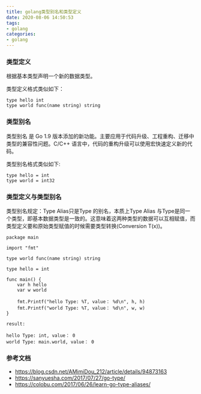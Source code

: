 ```yaml
---
title: golang类型别名和类型定义
date: 2020-08-06 14:50:53
tags:
- golang
categories:
- golang
---
```


### 类型定义
根据基本类型声明一个新的数据类型。

类型定义格式类似如下：
```
type hello int
type world func(name string) string
```

### 类型别名
类型别名 是 Go 1.9 版本添加的新功能。主要应用于代码升级、工程重构、迁移中类型的兼容性问题。C/C++ 语言中，代码的重构升级可以使用宏快速定义新的代码。

类型别名格式类似如下:
```
type hello = int
type world = int32
```

### 类型定义与类型别名
类型别名规定：Type Alias只是Type 的别名，本质上Type Alias 与Type是同一个类型，即基本数据类型是一致的。这意味着这两种类型的数据可以互相赋值，而类型定义要和原始类型赋值的时候需要类型转换(Conversion T(x))。

```
package main

import "fmt"

type world func(name string) string

type hello = int

func main() {
	var h hello
	var w world

	fmt.Printf("hello Type: %T, value： %d\n", h, h)
	fmt.Printf("world Type: %T, value： %d\n", w, w)
}

result:

hello Type: int, value： 0
world Type: main.world, value： 0
```

### 参考文档
- https://blog.csdn.net/AMimiDou_212/article/details/94873163
- https://sanyuesha.com/2017/07/27/go-type/
- https://colobu.com/2017/06/26/learn-go-type-aliases/